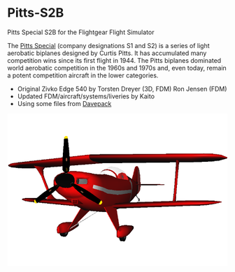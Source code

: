 # Pitts-S2B

Pitts Special S2B for the Flightgear Flight Simulator

The [Pitts Special](https://wikipedia.org/wiki/Pitts_Special) (company designations S1 and S2) is a series of light aerobatic biplanes designed by Curtis Pitts. It has accumulated many competition wins since its first flight in 1944. The Pitts biplanes dominated world aerobatic competition in the 1960s and 1970s and, even today, remain a potent competition aircraft in the lower categories.

- Original Zivko Edge 540 by Torsten Dreyer (3D, FDM) Ron Jensen (FDM)
- Updated FDM/aircraft/systems/liveries by Kaito
- Using some files from [Davepack](https://github.com/FGMEMBERS-NONGPL/DavePack)

![](./splash.png?raw=true)
